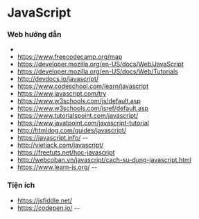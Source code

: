
# JavaScript

### Web hướng dẫn
- 
- https://www.freecodecamp.org/map
- https://developer.mozilla.org/en-US/docs/Web/JavaScript
- https://developer.mozilla.org/en-US/docs/Web/Tutorials
- http://devdocs.io/javascript/
- https://www.codeschool.com/learn/javascript
- https://www.javascript.com/try
- https://www.w3schools.com/js/default.asp
- https://www.w3schools.com/jsref/default.asp
- https://www.tutorialspoint.com/javascript/
- https://www.javatpoint.com/javascript-tutorial
- http://htmldog.com/guides/javascript/
- https://javascript.info/
--
- http://vietjack.com/javascript/
- https://freetuts.net/hoc-javascript
- http://webcoban.vn/javascript/cach-su-dung-javascript.html
- https://www.learn-js.org/
--
### Tiện ích
- https://jsfiddle.net/
- https://codepen.io/
--
